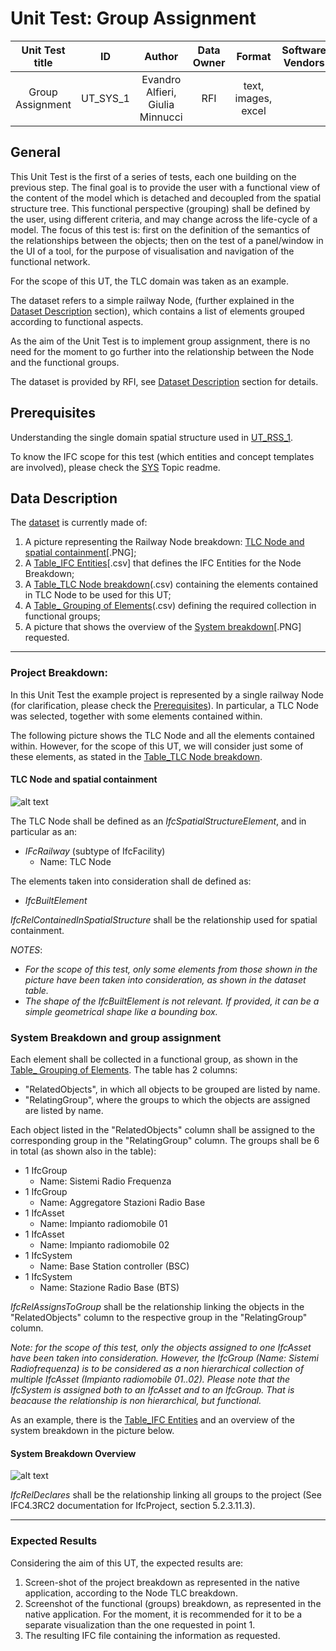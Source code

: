 # Unit Test: Group Assignment

|       Unit Test title     | ID | Author | Data Owner | Format | Software Vendors |
|:-------------------------:|:--:|:------:| :---------:| :-----:| :---------------:|
|  Group Assignment |   UT_SYS_1 | Evandro Alfieri, Giulia Minnucci| RFI | text, images, excel |  |


## General
This Unit Test is the first of a series of tests, each one building on the previous step. The final goal is to provide the user with a functional view of the content of the model which is detached and decoupled from the spatial structure tree. This functional perspective (grouping) shall be defined by the user, using different criteria, and may change across the life-cycle of a model. The focus of this test is: first on the definition of the semantics of the relationships between the objects; then on the test of a panel/window in the UI of a tool, for the purpose of visualisation and navigation of the functional network.

For the scope of this UT, the TLC domain was taken as an example.

The dataset refers to a simple railway Node, (further explained in the [Dataset Description](#data-description) section), which contains a list of elements grouped according to functional aspects.

As the aim of the Unit Test is to implement group assignment, there is no need for the moment to go further into the relationship between the Node and the functional groups.

The dataset is provided by RFI, see [Dataset Description](#data-description) section for details.


## Prerequisites
Understanding the single domain spatial structure used in [UT_RSS_1](https://github.com/IFCRail/IFC-Rail-Unit-Test/tree/master/4_Railway%20Spatial%20Structure%20(RSS)/UT_RSS_1).

To know the IFC scope for this test (which entities and concept templates are involved), please check the [SYS](https://github.com/IFCRail/IFC-Rail-Unit-Test/tree/master/5_System%20Breakdown%20and%20Usage%20(SYS)) Topic readme.

## Data Description

The [dataset](https://github.com/IFCRail/IFC-Rail-Unit-Test/tree/master/5_System%20Breakdown%20and%20Usage%20(SYS)/UT_SYS_1/Dataset) is currently made of:
1. A picture representing the Railway Node breakdown: [TLC Node and spatial containment](#TLC-node-and-spatial-containment)[.PNG];
2. A [Table_IFC Entities](https://github.com/IFCRail/IFC-Rail-Unit-Test/blob/master/5_System%20Breakdown%20and%20Usage%20(SYS)/UT_SYS_1/Dataset/Table_IFC%20Entities.csv)[.csv] that defines the IFC Entities for the Node Breakdown;
3. A [Table_TLC Node breakdown](https://github.com/IFCRail/IFC-Rail-Unit-Test/blob/master/5_System%20Breakdown%20and%20Usage%20(SYS)/UT_SYS_1/Dataset/Table_Node%20TLC%20Breakdown.csv)(.csv) containing the elements contained in TLC Node to be used for this UT;
4. A [Table_ Grouping of Elements](https://github.com/IFCRail/IFC-Rail-Unit-Test/blob/master/5_System%20Breakdown%20and%20Usage%20(SYS)/UT_SYS_1/Dataset/Table_Grouping%20of%20elements.csv)(.csv) defining the required collection in functional groups;
5. A picture that shows the overview of the [System breakdown](#system-breakdown-overview)[.PNG] requested.

---
### Project Breakdown:

In this Unit Test the example project is represented by a single railway Node (for clarification, please check the [Prerequisites](#prerequisites)). In particular, a TLC Node was selected, together with some elements contained within.

The following picture shows the TLC Node and all the elements contained within. However, for the scope of this UT, we will consider just some of these elements, as stated in the [Table_TLC Node breakdown](#Data-description).

#### TLC Node and spatial containment
![alt text](https://github.com/IFCRail/IFC-Rail-Unit-Test/blob/master/5_System%20Breakdown%20and%20Usage%20(SYS)/UT_SYS_1/Dataset/SpatialContainment.png)

The TLC Node shall be defined as an *IfcSpatialStructureElement*, and in particular as an:
-  *IFcRailway* (subtype of IfcFacility)
    - Name: TLC Node

 The elements taken into consideration shall de defined as:
 -  *IfcBuiltElement*

*IfcRelContainedInSpatialStructure* shall be the relationship used for spatial containment.

*NOTES*:
- *For the scope of this test, only some elements from those shown in the picture have been taken into consideration, as shown in the dataset table.*
- *The shape of the IfcBuiltElement is not relevant. If provided, it can be a simple geometrical shape like a bounding box.*


### System Breakdown and group assignment

Each element shall be collected in a functional group, as shown in the [Table_ Grouping of Elements](#data-description).
The table has 2 columns:
- "RelatedObjects", in which all objects to be grouped are listed by name.
- "RelatingGroup", where the groups to which the objects are assigned are listed by name.

Each object listed in the "RelatedObjects" column shall be assigned to the corresponding group in the "RelatingGroup" column.
The groups shall be 6 in total (as shown also in the table):
- 1 IfcGroup
   - Name: Sistemi Radio Frequenza
- 1 IfcGroup
   - Name: Aggregatore Stazioni Radio Base
- 1 IfcAsset
   - Name: Impianto radiomobile 01
- 1 IfcAsset
   - Name: Impianto radiomobile 02
- 1 IfcSystem
   - Name: Base Station controller (BSC)
- 1 IfcSystem
   - Name: Stazione Radio Base (BTS)

*IfcRelAssignsToGroup* shall be the relationship linking the objects in the "RelatedObjects" column to the respective group in the "RelatingGroup" column.


*Note: for the scope of this test, only the objects assigned to one IfcAsset have been taken into consideration. However, the IfcGroup (Name: Sistemi Radiofrequenza) is to be considered as a non hierarchical collection of multiple IfcAsset (Impianto radiomobile 01..02). Please note that the IfcSystem is assigned both to an IfcAsset and to an IfcGroup. That is beacause the relationship is non hierarchical, but functional.*

As an example, there is the [Table_IFC Entities](#data-description) and an overview of the system breakdown in the picture below.

#### System Breakdown Overview
![alt text](https://github.com/IFCRail/IFC-Rail-Unit-Test/blob/master/5_System%20Breakdown%20and%20Usage%20(SYS)/UT_SYS_1/Dataset/System%20breakdown%20overview.png)

*IfcRelDeclares* shall be the relationship linking all groups to the project (See IFC4.3RC2 documentation for IfcProject, section 5.2.3.11.3).

---
### Expected Results

Considering the aim of this UT, the expected results are:
1. Screen-shot of the project breakdown as represented in the native application, according to the Node TLC breakdown.
2. Screenshot of the functional (groups) breakdown, as represented in the native application. For the moment, it is recommended for it to be a separate  visualization than the one requested in point 1.
2. The resulting IFC file containing the information as requested.



